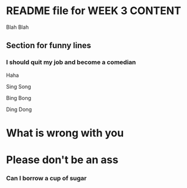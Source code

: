 # README file for WEEK 3 CONTENT

Blah Blah

## Section for funny lines


### I should quit my job and become a comedian

Haha

Sing Song

Bing Bong

Ding Dong

# What is wrong with you

# Please don't be an ass

### Can I borrow a cup of sugar
